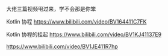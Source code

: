 

大佬三篇视频甩过来，学不会那是你笨

Kotlin 协程  https://www.bilibili.com/video/BV164411C7FK

Kotlin 协程的挂起  https://www.bilibili.com/video/BV1KJ41137E9

https://www.bilibili.com/video/BV1JE411R7hp

